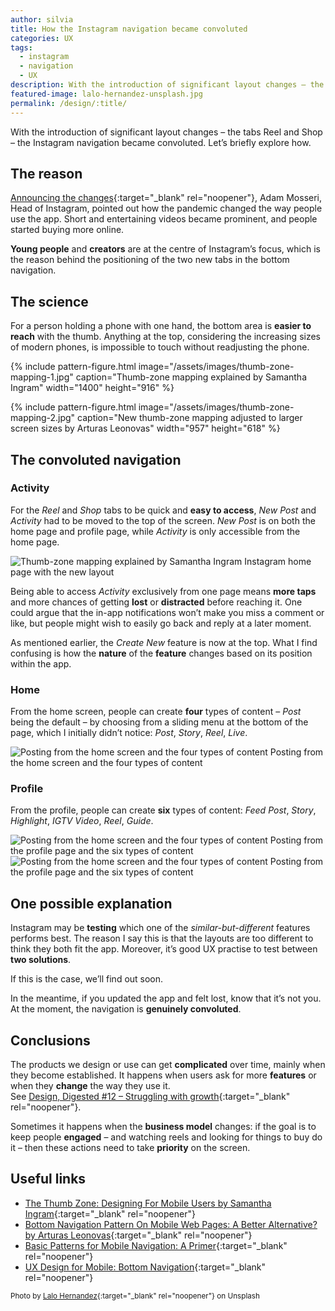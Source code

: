 ```yaml
---
author: silvia
title: How the Instagram navigation became convoluted
categories: UX
tags:
  - instagram
  - navigation
  - UX
description: With the introduction of significant layout changes – the tabs Reel and Shop – the Instagram navigation became convoluted. Let's briefly explore how.
featured-image: lalo-hernandez-unsplash.jpg
permalink: /design/:title/
---
```

With the introduction of significant layout changes – the tabs Reel and Shop – the Instagram navigation became convoluted. Let’s briefly explore how.

<!--more-->

## The reason

[Announcing the changes](https://about.instagram.com/blog/announcements/introducing-reels-and-shop-tabs){:target="_blank" rel="noopener"}, Adam Mosseri, Head of Instagram, pointed out how the pandemic changed the way people use the app. Short and entertaining videos became prominent, and people started buying more online.

**Young people** and **creators** are at the centre of Instagram’s focus, which is the reason behind the positioning of the two new tabs in the bottom navigation.

## The science

For a person holding a phone with one hand, the bottom area is **easier to reach** with the thumb. Anything at the top, considering the increasing sizes of modern phones, is impossible to touch without readjusting the phone.

{% include pattern-figure.html image="/assets/images/thumb-zone-mapping-1.jpg" caption="Thumb-zone mapping explained by Samantha Ingram" width="1400" height="916" %}

{% include pattern-figure.html image="/assets/images/thumb-zone-mapping-2.jpg" caption="New thumb-zone mapping adjusted to larger screen sizes by Arturas Leonovas" width="957" height="618" %}

## The convoluted navigation

### Activity

For the _Reel_ and _Shop_ tabs to be quick and **easy to access**, _New Post_ and _Activity_ had to be moved to the top of the screen. _New Post_ is on both the home page and profile page, while _Activity_ is only accessible from the home page.

![Thumb-zone mapping explained by Samantha Ingram](/assets/images/instagram-feed.jpg)
Instagram home page with the new layout

Being able to access _Activity_ exclusively from one page means **more taps** and more chances of getting **lost** or **distracted** before reaching it. One could argue that the in-app notifications won’t make you miss a comment or like, but people might wish to easily go back and reply at a later moment.

As mentioned earlier, the _Create New_ feature is now at the top. What I find confusing is how the **nature** of the **feature** changes based on its position within the app.

### Home

From the home screen, people can create **four** types of content – _Post_ being the default – by choosing from a sliding menu at the bottom of the page, which I initially didn’t notice: _Post_, _Story_, _Reel_, _Live_.

![Posting from the home screen and the four types of content](/assets/images/instagram-post.jpg)
Posting from the home screen and the four types of content

### Profile

From the profile, people can create **six** types of content: _Feed Post_, _Story_, _Highlight_, _IGTV Video_, _Reel_, _Guide_.

![Posting from the home screen and the four types of content](/assets/images/instagram-add.jpg)
Posting from the profile page and the six types of content
![Posting from the home screen and the four types of content](/assets/images/instagram-post-types.jpg)
Posting from the profile page and the six types of content

## One possible explanation

Instagram may be **testing** which one of the _similar-but-different_ features performs best. The reason I say this is that the layouts are too different to think they both fit the app. Moreover, it’s good UX practise to test between **two solutions**.

If this is the case, we’ll find out soon.

In the meantime, if you updated the app and felt lost, know that it’s not you. At the moment, the navigation is **genuinely convoluted**.

## Conclusions

The products we design or use can get **complicated** over time, mainly when they become established. It happens when users ask for more **features** or when they **change** the way they use it.  
See [Design, Digested #12 – Struggling with growth](https://silviamaggidesign.com/2020/10/26/design-digested-12-social-media-issues-complicated-products-and-redesigning-capitalism/){:target="_blank" rel="noopener"}.

Sometimes it happens when the **business model** changes: if the goal is to keep people **engaged** – and watching reels and looking for things to buy do it – then these actions need to take **priority** on the screen.

## Useful links

* [The Thumb Zone: Designing For Mobile Users by Samantha Ingram](https://www.smashingmagazine.com/2016/09/the-thumb-zone-designing-for-mobile-users/){:target="_blank" rel="noopener"}
* [Bottom Navigation Pattern On Mobile Web Pages: A Better Alternative? by Arturas Leonovas](https://www.smashingmagazine.com/2019/08/bottom-navigation-pattern-mobile-web-pages/){:target="_blank" rel="noopener"}
* [Basic Patterns for Mobile Navigation: A Primer](https://www.nngroup.com/articles/mobile-navigation-patterns/){:target="_blank" rel="noopener"}
* [UX Design for Mobile: Bottom Navigation](https://uxplanet.org/perfect-bottom-navigation-for-mobile-app-effabbb98c0f){:target="_blank" rel="noopener"}

<small>Photo by [Lalo Hernandez](https://unsplash.com/photos/r34cKhbEDCU){:target="_blank" rel="noopener"} on Unsplash</small>
